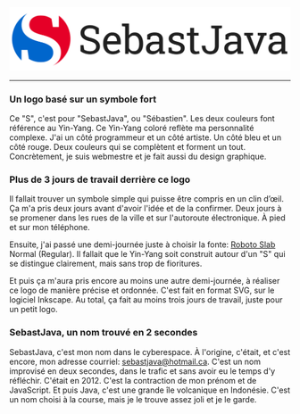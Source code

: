 ![logoname](SebastJava-logoname-03-converted.svg)

---

### Un logo basé sur un symbole fort

Ce "S", c'est pour "SebastJava", ou "Sébastien". Les deux couleurs font référence au Yin-Yang. Ce Yin-Yang coloré reflète ma personnalité complexe. J'ai un côté programmeur et un côté artiste. Un côté bleu et un côté rouge. Deux couleurs qui se complètent et forment un tout. Concrètement, je suis webmestre et je fait aussi du design graphique.

### Plus de 3 jours de travail derrière ce logo

Il fallait trouver un symbole simple qui puisse être compris en un clin d’œil. Ça m'a pris deux jours avant d'avoir l'idée et de la confirmer. Deux jours à se promener dans les rues de la ville et sur l'autoroute électronique. À pied et sur mon téléphone.

Ensuite, j'ai passé une demi-journée juste à choisir la fonte: [Roboto Slab](https://fonts.google.com/specimen/Roboto+Slab) Normal (Regular). Il fallait que le Yin-Yang soit construit autour d'un "S" qui se distingue clairement, mais sans trop de fioritures.

Et puis ça m'aura pris encore au moins une autre demi-journée, à réaliser ce logo de manière précise et ordonnée. C'est fait en format SVG, sur le logiciel Inkscape. Au total, ça fait au moins trois jours de travail, juste pour un petit logo.

### SebastJava, un nom trouvé en 2 secondes

SebastJava, c'est mon nom dans le cyberespace. À l'origine, c'était, et c'est encore, mon adresse courriel: sebastjava@hotmail.ca. C'est un nom improvisé en deux secondes, dans le trafic et sans avoir eu le temps d'y réfléchir. C'était en 2012. C'est la contraction de mon prénom et de JavaScript. Et puis Java, c'est une grande île volcanique en Indonésie. C'est un nom choisi à la course, mais je le trouve assez joli et je le garde.